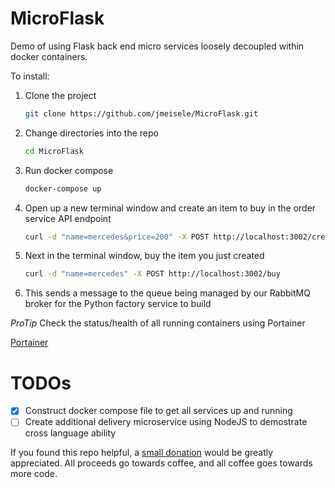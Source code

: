 # MicroFlask
Demo of using Flask back end micro services loosely decoupled within docker containers.

To install:

1. Clone the project
    ```bash
    git clone https://github.com/jmeisele/MicroFlask.git
    ```
2. Change directories into the repo
    ```bash
    cd MicroFlask
    ```
3. Run docker compose
    ```bash
    docker-compose up
    ```
4. Open up a new terminal window and create an item to buy in the order service API endpoint
    ```bash
    curl -d "name=mercedes&price=200" -X POST http://localhost:3002/create
    ```
5. Next in the terminal window, buy the item you just created
    ```bash
    curl -d "name=mercedes" -X POST http://localhost:3002/buy
    ```
6. This sends a message to the queue being managed by our RabbitMQ broker for the Python factory service to build

_ProTip_ Check the status/health of all running containers using Portainer

[Portainer](http://localhost:9000)

# TODOs
- [X] Construct docker compose file to get all services up and running
- [ ] Create additional delivery microservice using NodeJS to demostrate cross language ability

If you found this repo helpful, a [small donation](https://www.buymeacoffee.com/VlduzAG) would be greatly appreciated. 
All proceeds go towards coffee, and all coffee goes towards more code.
